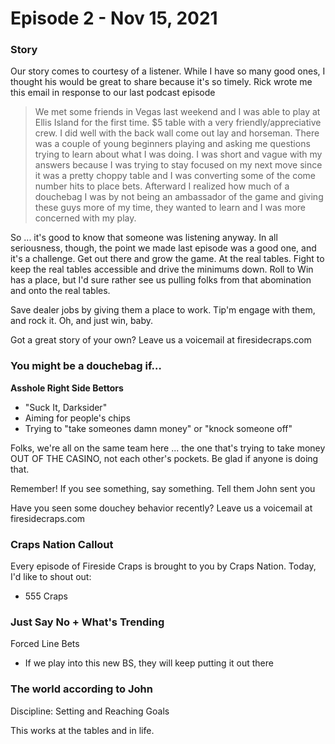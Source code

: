 # Episode 2 - Nov 15, 2021

### Story

Our story comes to courtesy of a listener. While I have so many good ones, I thought his would be great to share because it's so timely. Rick wrote me this email in response to our last podcast episode&#x20;

> We met some friends in Vegas last weekend and I was able to play at Ellis Island for the first time. $5 table with a very friendly/appreciative crew. I did well with the back wall come out lay and horseman. There was a couple of young beginners playing and asking me questions trying to learn about what I was doing. I was short and vague with my answers because I was trying to stay focused on my next move since it was a pretty choppy table and I was converting some of the come number hits to place bets. Afterward I realized how much of a douchebag I was by not being an ambassador of the game and giving these guys more of my time, they wanted to learn and I was more concerned with my play.

So ... it's good to know that someone was listening anyway. In all seriousness, though, the point we made last episode was a good one, and it's a challenge. Get out there and grow the game. At the real tables. Fight to keep the real tables accessible and drive the minimums down. Roll to Win has a place, but I'd sure rather see us pulling folks from that abomination and onto the real tables.

Save dealer jobs by giving them a place to work. Tip'm engage with them, and rock it. Oh, and just win, baby.

Got a great story of your own? Leave us a voicemail at firesidecraps.com

### You might be a douchebag if…

**Asshole Right Side Bettors**

* "Suck It, Darksider"
* Aiming for people's chips
* Trying to "take someones damn money" or "knock someone off"

Folks, we're all on the same team here ... the one that's trying to take money OUT OF THE CASINO, not each other's pockets. Be glad if anyone is doing that.

Remember! If you see something, say something. Tell them John sent you

Have you seen some douchey behavior recently? Leave us a voicemail at firesidecraps.com

### Craps Nation Callout

Every episode of Fireside Craps is brought to you by Craps Nation. Today, I'd like to shout out:&#x20;

* 555 Craps

### Just Say No + What's Trending

Forced Line Bets

* If we play into this new BS, they will keep putting it out there

### The world according to John

Discipline: Setting and Reaching Goals

This works at the tables and in life.
